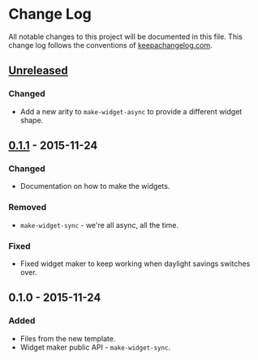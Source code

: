 # Change Log
All notable changes to this project will be documented in this file. This change log follows the conventions of [keepachangelog.com](http://keepachangelog.com/).

## [Unreleased][unreleased]
### Changed
- Add a new arity to `make-widget-async` to provide a different widget shape.

## [0.1.1] - 2015-11-24
### Changed
- Documentation on how to make the widgets.

### Removed
- `make-widget-sync` - we're all async, all the time.

### Fixed
- Fixed widget maker to keep working when daylight savings switches over.

## 0.1.0 - 2015-11-24
### Added
- Files from the new template.
- Widget maker public API - `make-widget-sync`.

[unreleased]: https://github.com/your-name/people-clojure/compare/0.1.1...HEAD
[0.1.1]: https://github.com/your-name/people-clojure/compare/0.1.0...0.1.1
